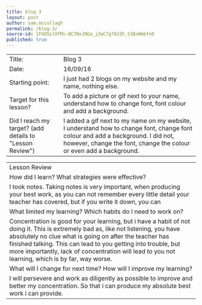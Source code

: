 ```yaml
---
title: blog 3
layout: post
author: sam.mccullagh
permalink: /blog-3/
source-id: 1FGO5LtXfMi-QC7NxJNGa_jZwC7g7A33h_S3BxWbbfn0
published: true
---
```

<table>
  <tr>
    <td>Title:</td>
    <td>Blog 3</td>
  </tr>
  <tr>
    <td>Date:</td>
    <td>16/09/16</td>
  </tr>
  <tr>
    <td>Starting point:</td>
    <td>I just had 2 blogs on my website and my name, nothing else.</td>
  </tr>
  <tr>
    <td>Target for this lesson?</td>
    <td>To add a picture or gif next to your name, understand how to change font, font colour and add a background.</td>
  </tr>
  <tr>
    <td>Did I reach my target? 
(add details to "Lesson Review")</td>
    <td>I added a gif next to my name on my website, I understand how to change font, change font colour and add a background. I did not, however, change the font, change the colour or even add a background.</td>
  </tr>
</table>


<table>
  <tr>
    <td>Lesson Review</td>
  </tr>
  <tr>
    <td>How did I learn? What strategies were effective? </td>
  </tr>
  <tr>
    <td>I took notes. Taking notes is very important, when producing your best work, as you can not remember every little detail your teacher has covered, but if you write it down, you can</td>
  </tr>
  <tr>
    <td>What limited my learning? Which habits do I need to work on? </td>
  </tr>
  <tr>
    <td>Concentration is good for your learning, but i have a habit of not doing it. This is extremely bad as, like not listening, you have absolutely no clue what is going on after the teacher has finished talking. This can lead to you getting into trouble, but more importantly, lack of concentration will lead to you not learning, which is by far, way worse. </td>
  </tr>
  <tr>
    <td>What will I change for next time? How will I improve my learning?</td>
  </tr>
  <tr>
    <td>I will persevere and work as diligently as possible to improve and better my concentration. So that i can produce my absolute best work i can provide.</td>
  </tr>
</table>


